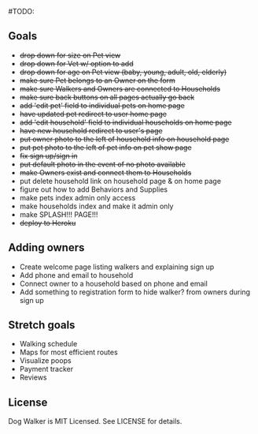 #TODO:

## Goals
* ~~drop down for size on Pet view~~
* ~~drop down for Vet w/ option to add~~
* ~~drop down for age on Pet view (baby, young, adult, old, elderly)~~
* ~~make sure Pet belongs to an Owner on the form~~
* ~~make sure Walkers and Owners are connected to Households~~
* ~~make sure back buttons on all pages actually go back~~
* ~~add 'edit pet' field to individual pets on home page~~
* ~~have updated pet redirect to user home page~~
* ~~add 'edit household' field to individual households on home page~~
* ~~have new household redirect to user's page~~
* ~~put owner photo to the left of household info on household page~~
* ~~put pet photo to the left of pet info on pet show page~~
* ~~fix sign up/sign in~~
* ~~put default photo in the event of no photo available~~
* ~~make Owners exist and connect them to Households~~
* put delete household link on household page & on home page
* figure out how to add Behaviors and Supplies
* make pets index admin only access
* make households index and make it admin only
* make SPLASH!!! PAGE!!!
* ~~deploy to Heroku~~

## Adding owners
* Create welcome page listing walkers and explaining sign up
* Add phone and email to household
* Connect owner to a household based on phone and email
* Add something to registration form to hide walker? from owners during sign up

## Stretch goals
* Walking schedule
* Maps for most efficient routes
* Visualize poops 
* Payment tracker
* Reviews

## License

Dog Walker is MIT Licensed. See LICENSE for details.